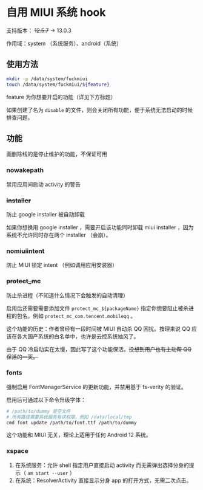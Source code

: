 # 自用 MIUI 系统 hook

支持版本： ~~12.5.7~~ -> 13.0.3

作用域：system （系统服务）、android（系统）

## 使用方法

```sh
mkdir -p /data/system/fuckmiui
touch /data/system/fuckmiui/${feature}
```

feature 为你想要开启的功能（详见下方标题）

如果创建了名为 `disable` 的文件，则会关闭所有功能，便于系统无法启动的时候排查问题。

## 功能

画删除线的是停止维护的功能，不保证可用

### nowakepath

禁用应用间启动 activity 的警告

### ~~installer~~

防止 google installer 被自动卸载

如果你想换用 google installer ，需要开启该功能同时卸载 miui installer ，因为系统不允许同时存在两个 installer （会崩）。

### nomiuiintent

防止 MIUI 锁定 intent （例如调用应用安装器）

### ~~protect_mc~~

防止杀进程（不知道什么情况下会触发的自动清理）

启用后还需要需要添加文件 `protect_mc_${packageName}` 指定你想要阻止被杀进程的包名。例如 `protect_mc_com.tencent.mobileqq` 。

这个功能的历史：作者曾经有一段时间被 MIUI 自动杀 QQ 困扰。按理来说 QQ 应该在各大国产系统的白名单中，也许是云控系统抽风了。

由于 QQ 冷启动实在太慢，因此写了这个功能保活。~~没想到用户也有主动帮 QQ 保活的一天。~~

### fonts

强制启用 FontManagerService 的更新功能，并禁用基于 fs-verity 的验证。

启用后可通过以下命令升级字体：

```sh
# /path/to/dummy 是空文件
# 所有路径需要系统服务有读权限，例如 /data/local/tmp
cmd font update /path/to/font.ttf /path/to/dummy
```

这个功能和 MIUI 无关，理论上适用于任何 Android 12 系统。

### xspace

1. 在系统服务：允许 shell 指定用户直接启动 activity 而无需弹出选择分身的提示（ `am start --user` ）
2. 在系统：ResolverActivity 直接显示分身 app 的打开方式，无需二次点击。  
